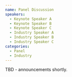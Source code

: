 ```yaml
---
name: Panel Discussion
speakers:
  - Keynote Speaker A
  - Keynote Speaker B
  - Keynote Speaker C
  - Industry Speaker A
  - Industry Speaker B
  - Industry Speaker C  
categories:
  - Panel
  - Industry
---
```


TBD - announcements shortly.